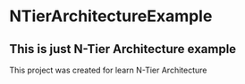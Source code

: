 # NTierArchitectureExample
## This is just N-Tier Architecture example

This project was created for learn N-Tier Architecture
